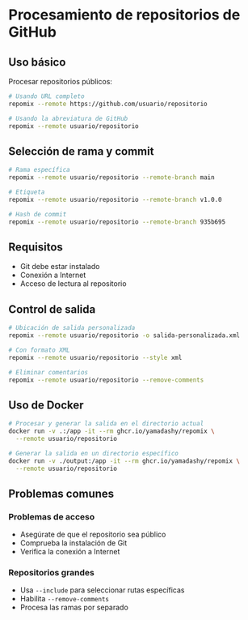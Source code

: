 # Procesamiento de repositorios de GitHub

## Uso básico

Procesar repositorios públicos:
```bash
# Usando URL completo
repomix --remote https://github.com/usuario/repositorio

# Usando la abreviatura de GitHub
repomix --remote usuario/repositorio
```

## Selección de rama y commit

```bash
# Rama específica
repomix --remote usuario/repositorio --remote-branch main

# Etiqueta
repomix --remote usuario/repositorio --remote-branch v1.0.0

# Hash de commit
repomix --remote usuario/repositorio --remote-branch 935b695
```

## Requisitos

- Git debe estar instalado
- Conexión a Internet
- Acceso de lectura al repositorio

## Control de salida

```bash
# Ubicación de salida personalizada
repomix --remote usuario/repositorio -o salida-personalizada.xml

# Con formato XML
repomix --remote usuario/repositorio --style xml

# Eliminar comentarios
repomix --remote usuario/repositorio --remove-comments
```

## Uso de Docker

```bash
# Procesar y generar la salida en el directorio actual
docker run -v .:/app -it --rm ghcr.io/yamadashy/repomix \
  --remote usuario/repositorio

# Generar la salida en un directorio específico
docker run -v ./output:/app -it --rm ghcr.io/yamadashy/repomix \
  --remote usuario/repositorio
```

## Problemas comunes

### Problemas de acceso
- Asegúrate de que el repositorio sea público
- Comprueba la instalación de Git
- Verifica la conexión a Internet

### Repositorios grandes
- Usa `--include` para seleccionar rutas específicas
- Habilita `--remove-comments`
- Procesa las ramas por separado
